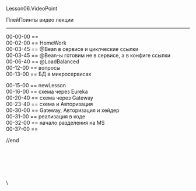 ﻿
Lesson06.VideoPoint

ПлейПоинты видео лекции

---
00-00-00 ==   
00-02-00 == HomeWork   
00-03-45 == @Bean в сервисе и циклческие ссылки  
00-03-45 == @Bean-ы готовим не в сервисе, а в конфиге ссылки  
00-06-40 == @LoadBalanced  
00-12-00 == вопросы  
00-13-00 == БД в микросервисах  

00-15-00 == newLesson  
00-16-00 == схема через Eureka  
00-20-40 == схема через Gateway  
00-23-40 == схема и Авторизация  
00-30-00 == Gateway, Авторизация и хейдер  
00-31-00 == реализация в коде  
00-32-00 == начало разделения на MS  
00-37-00 ==   











//end  

















\
\
\
\
\
\
